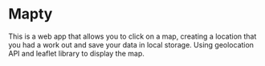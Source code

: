 # Mapty
This is a web app that allows you to click on a map, creating a location that you had a work out and save your data in local storage.
Using geolocation API and leaflet library to display the map.
